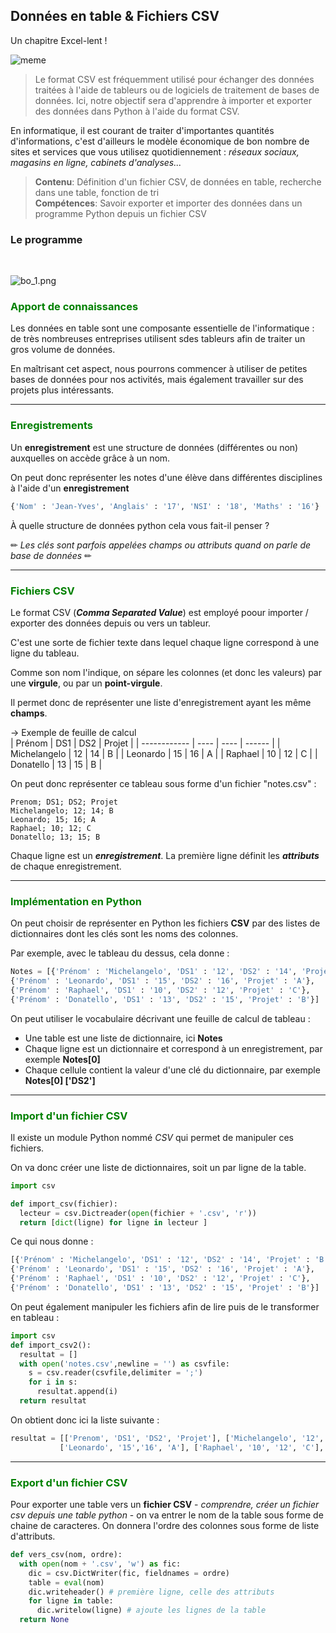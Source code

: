 ## Données en table & Fichiers CSV

 Un chapitre Excel-lent !

![meme](assets/meme.gif)



> Le format CSV est fréquemment utilisé pour échanger des données traitées à l'aide de tableurs ou de logiciels de traitement de bases de données. Ici, notre objectif sera d'apprendre à importer et exporter des données dans Python à l'aide du format CSV.

En informatique, il est courant de traiter d'importantes quantités d'informations, c'est d'ailleurs le modèle économique de bon nombre de sites et services que vous utilisez quotidiennement : *réseaux sociaux, magasins en ligne, cabinets d'analyses...*

> **Contenu**: Définition d'un fichier CSV, de données en table, recherche dans une table, fonction de tri <br>**Compétences**: Savoir exporter et importer des données dans un programme Python depuis un fichier CSV

### Le programme 

<br>


![bo_1.png](assets/bo_1.png)


### <span style="color:green"> Apport de connaissances </span>

Les données en table sont une composante essentielle de l'informatique : de très nombreuses entreprises utilisent sdes tableurs afin de traiter un gros volume de données.  <p>

<p>
 En maîtrisant cet aspect, nous pourrons commencer à utiliser de petites bases de données pour nos activités, mais également travailler sur des projets plus intéressants.

---------------

### <span style="color: green" > Enregistrements </span>

Un **enregistrement** est une structure de données (différentes ou non) auxquelles on accède grâce à un nom.

On peut donc représenter les notes d'une élève dans différentes disciplines à l'aide d'un **enregistrement**

```python
{'Nom' : 'Jean-Yves', 'Anglais' : '17', 'NSI' : '18', 'Maths' : '16'}
```

À quelle structure de données python cela vous fait-il penser ?

✏ *Les clés sont parfois appelées champs ou attributs quand on parle de base de données* ✏

-----------

### <span style="color: green" > Fichiers CSV</span>

Le format CSV (***Comma Separated Value***) est employé poour importer / exporter des données depuis ou vers un tableur.

C'est une sorte de fichier texte dans lequel chaque ligne correspond à une ligne du tableau.

Comme son nom l'indique, on sépare les colonnes (et donc les valeurs) par une **virgule**, ou par un **point-virgule**.

Il permet donc de représenter une liste d'enregistrement ayant les même **champs**.

→ Exemple de feuille de calcul<br>
| Prénom       | DS1  | DS2  | Projet |
| ------------ | ---- | ---- | ------ |
| Michelangelo | 12   | 14   | B      |
| Leonardo     | 15   | 16   | A      |
| Raphael      | 10   | 12   | C      |
| Donatello    | 13   | 15   | B      |

On peut donc représenter ce tableau sous forme d'un fichier "notes.csv" :

```
Prenom; DS1; DS2; Projet
Michelangelo; 12; 14; B
Leonardo; 15; 16; A
Raphael; 10; 12; C
Donatello; 13; 15; B
```

Chaque ligne est un ***enregistrement***. La première ligne définit les ***attributs*** de chaque enregistrement.

------------------

### <span style="color: green" > Implémentation en Python</span>

On peut choisir de représenter en Python les fichiers **CSV** par des listes de dictionnaires dont les clés sont les noms des colonnes.

Par exemple, avec le tableau du dessus, cela donne :

```python
Notes = [{'Prénom' : 'Michelangelo', 'DS1' : '12', 'DS2' : '14', 'Projet' : 'B'},
{'Prénom' : 'Leonardo', 'DS1' : '15', 'DS2' : '16', 'Projet' : 'A'},
{'Prénom' : 'Raphael', 'DS1' : '10', 'DS2' : '12', 'Projet' : 'C'},
{'Prénom' : 'Donatello', 'DS1' : '13', 'DS2' : '15', 'Projet' : 'B'}]
```

On peut utiliser le vocabulaire décrivant une feuille de calcul de tableau :

- Une table est une liste de dictionnaire, ici **Notes**
- Chaque ligne est un dictionnaire et correspond à un enregistrement, par exemple **Notes[0]**
- Chaque cellule contient la valeur d'une clé du dictionnaire, par exemple **Notes[0] ['DS2']**

-----------------

### <span style = "color : green">Import d'un fichier CSV </span>

Il existe un module Python nommé *CSV* qui permet de manipuler ces fichiers.

On va donc créer une liste de dictionnaires, soit un par ligne de la table.

```python
import csv

def import_csv(fichier):
  lecteur = csv.Dictreader(open(fichier + '.csv', 'r'))
  return [dict(ligne) for ligne in lecteur ]
```

Ce qui nous donne :

```python
[{'Prénom' : 'Michelangelo', 'DS1' : '12', 'DS2' : '14', 'Projet' : 'B'},
{'Prénom' : 'Leonardo', 'DS1' : '15', 'DS2' : '16', 'Projet' : 'A'},
{'Prénom' : 'Raphael', 'DS1' : '10', 'DS2' : '12', 'Projet' : 'C'},
{'Prénom' : 'Donatello', 'DS1' : '13', 'DS2' : '15', 'Projet' : 'B'}]
```



On peut également manipuler les fichiers afin de lire puis de le transformer en tableau :

```python
import csv
def import_csv2():
  resultat = []
  with open('notes.csv',newline = '') as csvfile:
    s = csv.reader(csvfile,delimiter = ';')
    for i in s:
      resultat.append(i)
  return resultat 
```

On obtient donc ici la liste suivante :

```python
resultat = [['Prenom', 'DS1', 'DS2', 'Projet'], ['Michelangelo', '12', '14', 'B'],
           ['Leonardo', '15','16', 'A'], ['Raphael', '10', '12', 'C'], ['Donatello' '13', '15', 'B']]
```

-------

### <span style = "color : green">Export d'un fichier CSV </span>

Pour exporter une table vers un **fichier CSV** - *comprendre, créer un fichier csv depuis une table python* - on va entrer le nom de la table sous forme de chaine de caracteres. On donnera l'ordre des colonnes sous forme de liste d'attributs.

```python
def vers_csv(nom, ordre):
  with open(nom + '.csv', 'w') as fic:
    dic = csv.DictWriter(fic, fieldnames = ordre)
    table = eval(nom)
    dic.writeheader() # première ligne, celle des attributs
    for ligne in table:
      dic.writelow(ligne) # ajoute les lignes de la table
  return None
```


